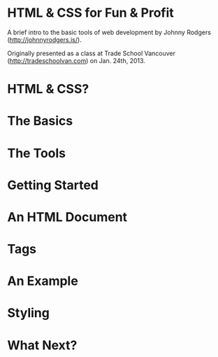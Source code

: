 # HTML & CSS for Fun & Profit

A brief intro to the basic tools of web development by Johnny Rodgers (http://johnnyrodgers.is/).

Originally presented as a class at Trade School Vancouver (http://tradeschoolvan.com) on Jan. 24th, 2013.


# HTML & CSS?


# The Basics


# The Tools


# Getting Started


# An HTML Document


# Tags


# An Example


# Styling


# What Next?